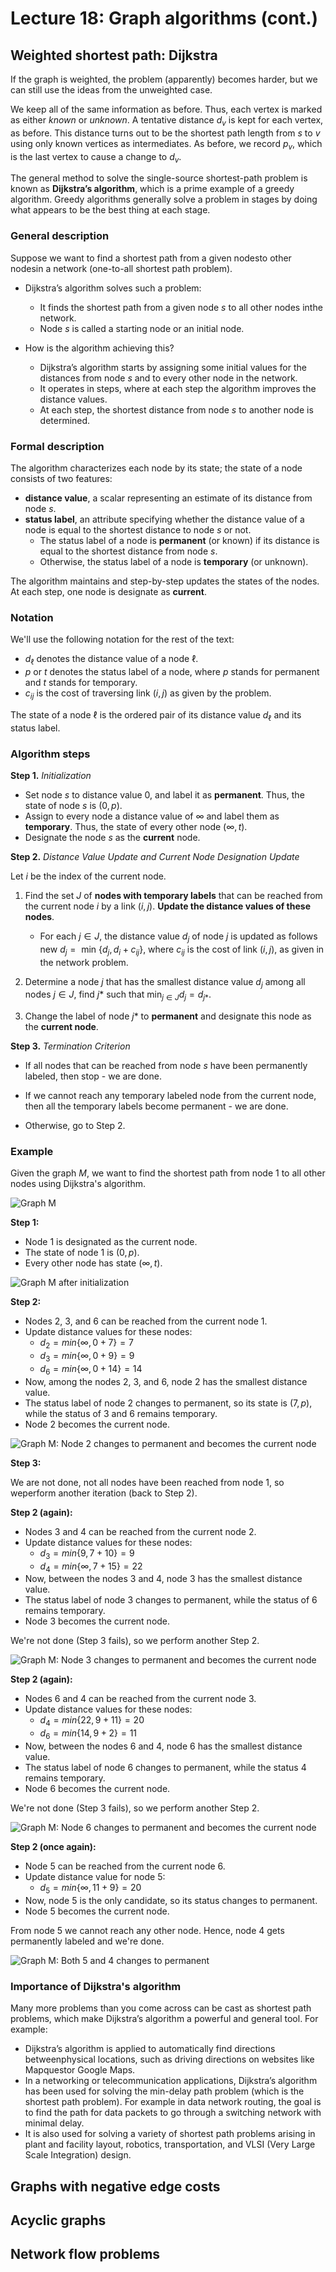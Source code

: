 # Lecture 18: Graph algorithms (cont.)

## Weighted shortest path: Dijkstra

If the graph is weighted, the problem (apparently) becomes harder, but we can
still use the ideas from the unweighted case.

We keep all of the same information as before. Thus, each vertex is marked as
either *known* or *unknown*. A tentative distance $d_v$ is kept for each vertex,
as before. This distance turns out to be the shortest path length from $s$ to
$v$ using only known vertices as intermediates. As before, we record $p_v$,
which is the last vertex to cause a change to $d_v$.

The general method to solve the single-source shortest-path problem is known as
**Dijkstra’s algorithm**, which is a prime example of a greedy algorithm.
Greedy algorithms generally solve a problem in stages by doing what appears to
be the best thing at each stage.

### General description

Suppose we want to find a shortest path from a given nodesto other nodesin a
network (one-to-all shortest path problem).

* Dijkstra’s algorithm solves such a problem:
  * It finds the shortest path from a given node $s$ to all other nodes inthe network.
  * Node $s$ is called a starting node or an initial node.

* How is the algorithm achieving this?
  * Dijkstra’s algorithm starts by assigning some initial values for
    the distances from node $s$ and to every other node in the network.
  * It operates in steps, where at each step the algorithm improves the distance
    values.
  * At each step, the shortest distance from node $s$ to another node is determined.

### Formal description

The algorithm characterizes each node by its state; the state of a node consists
of two features: 

* **distance value**, a scalar representing an estimate of its distance from
  node $s$.
* **status label**, an attribute specifying whether the distance value of a node
  is equal to the shortest distance to node $s$ or not.
  * The status label of a node is **permanent** (or known) if its distance
  is equal to the shortest distance from node $s$.
  * Otherwise, the status label of a node is **temporary** (or unknown).

The algorithm maintains and step-by-step updates the states of the nodes. At
each step, one node is designate as **current**.

### Notation

We'll use the following notation for the rest of the text:

* $d_{\ell}$ denotes the distance value of a node $\ell$.
* $p$ or $t$ denotes the status label of a node, where $p$ stands for permanent
  and $t$ stands for temporary.
* $c_{ij}$ is the cost of traversing link $(i, j)$ as given by the problem.

The state of a node $\ell$ is the ordered pair of its distance value $d_{\ell}$
and its status label.

### Algorithm steps

**Step 1.** *Initialization*

* Set node $s$ to distance value $0$, and label it as **permanent**. Thus, the
  state of node $s$ is $(0, p)$.
* Assign to every node a distance value of $\infty$ and label them as
  **temporary**. Thus, the state of every other node $(\infty, t)$.
* Designate the node $s$ as the **current** node.

**Step 2.** *Distance Value Update and Current Node Designation Update*

Let $i$ be the index of the current node.

1. Find the set $J$ of **nodes with temporary labels** that can be reached from
   the current node $i$ by a link $(i, j)$. **Update the distance values of
   these nodes**.
   * For each $j \in J$, the distance value $d_j$ of node $j$ is updated as
   follows $\text{new } d_{j} = \text{ min }\{d_j, d_i + c_{ij}\}$, where
   $c_{ij}$ is the cost of link $(i, j)$, as given in the network problem.

2. Determine a node $j$ that has the smallest distance value $d_j$ among all
   nodes $j \in J$, find $j*$ such that $\text{min}_{j\in J}d_{j} = d_{j*}$.

3. Change the label of node $j*$ to **permanent** and designate this node as the
   **current node**.

**Step 3.** *Termination Criterion*

* If all nodes that can be reached from node $s$ have been permanently labeled,
  then stop - we are done.

* If we cannot reach any temporary labeled node from the current node, then all
  the temporary labels become permanent - we are done.

* Otherwise, go to Step 2.


### Example

Given the graph $M$, we want to find the shortest path from node $1$ to all
other nodes using Dijkstra's algorithm.

![Graph M](images/dijkstra-example01.png "")

**Step 1:**

* Node $1$ is designated as the current node.
* The state of node $1$ is $(0, p)$.
* Every other node has state $(\infty, t)$.

![Graph M after initialization](images/dijkstra-example02.png "")

**Step 2:**

* Nodes $2$, $3$, and $6$ can be reached from the current node $1$.
* Update distance values for these nodes:
  * $d_2 = min\{\infty, 0+7\} = 7$
  * $d_3 = min\{\infty, 0+9\} = 9$
  * $d_6 = min\{\infty, 0+14\} = 14$
* Now, among the nodes $2$, $3$, and $6$, node $2$ has the smallest distance
  value.
* The status label of node $2$ changes to permanent, so its state is $(7, p)$,
  while the status of $3$ and $6$ remains temporary.
* Node $2$ becomes the current node.

![Graph M: Node 2 changes to permanent and becomes the current node](images/dijkstra-example03.png "")

**Step 3:**

We are not done, not all nodes have been reached from node $1$, so weperform
another iteration (back to Step 2).

**Step 2 (again):**

* Nodes $3$ and $4$ can be reached from the current node $2$.
* Update distance values for these nodes:
  * $d_3 = min\{9, 7+10\} = 9$
  * $d_4 = min\{\infty, 7+15\} = 22$
* Now, between the nodes $3$ and $4$, node $3$ has the smallest distance value.
* The status label of node $3$ changes to permanent, while the status of $6$
  remains temporary.
* Node $3$ becomes the current node.

We're not done (Step 3 fails), so we perform another Step 2.

![Graph M: Node 3 changes to permanent and becomes the current node](images/dijkstra-example04.png "")

**Step 2 (again):**

* Nodes $6$ and $4$ can be reached from the current node $3$.
* Update distance values for these nodes:
  * $d_4 = min\{22, 9+11\} = 20$
  * $d_6 = min\{14, 9+2\} = 11$
* Now, between the nodes $6$ and $4$, node $6$ has the smallest distance value.
* The status label of node $6$ changes to permanent, while the status $4$
  remains temporary.
* Node $6$ becomes the current node.

We're not done (Step 3 fails), so we perform another Step 2.

![Graph M: Node 6 changes to permanent and becomes the current node](images/dijkstra-example05.png "")

**Step 2 (once again):**

* Node $5$ can be reached from the current node $6$.
* Update distance value for node $5$:
  * $d_5 = min\{\infty, 11+9\} = 20$
* Now, node $5$ is the only candidate, so its status changes to permanent.
* Node $5$ becomes the current node.

From node $5$ we cannot reach any other node. Hence, node $4$ gets permanently
labeled and we're done.

![Graph M: Both 5 and 4 changes to permanent](images/dijkstra-example06.png "")

### Importance of Dijkstra's algorithm

Many more problems than you come across can be cast as shortest path problems,
which make Dijkstra’s algorithm a powerful and general tool. For example:

* Dijkstra’s algorithm is applied to automatically find directions
  betweenphysical locations, such as driving directions on websites like
  Mapquestor Google Maps.
* In a networking or telecommunication applications, Dijkstra’s algorithm has
  been used for solving the min-delay path problem (which is the shortest path
  problem). For example in data network routing, the goal is to find the path
  for data packets to go through a switching network with minimal delay.
* It is also used for solving a variety of shortest path problems arising in
  plant and facility layout, robotics, transportation, and VLSI (Very Large
  Scale Integration) design.

## Graphs with negative edge costs

## Acyclic graphs

## Network flow problems
